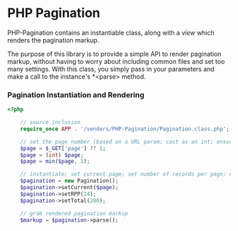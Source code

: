 PHP Pagination
===

PHP-Pagination contains an instantiable class, along with a *view* which renders
the pagination markup.

The purpose of this library is to provide a simple API to render pagination
markup, without having to worry about including common files and set too many
settings. With this class, you simply pass in your parameters and make a call to
the instance&#039;s *&lt;parse&gt; method.

### Pagination Instantiation and Rendering

``` php
<?php

    // source inclusion
    require_once APP . '/vendors/PHP-Pagination/Pagination.class.php';

    // set the page number (based on a URL param; cast as an int; ensure min page number)
    $page = $_GET['page'] ?? 1;
    $page = (int) $page;
    $page = min($page, 1);

    // instantiate; set current page; set number of records per page; number of records in total
    $pagination = new Pagination();
    $pagination->setCurrent($page);
    $pagination->setRPP(24);
    $pagination->setTotal(200);

    // grab rendered pagination markup
    $markup = $pagination->parse();

```
